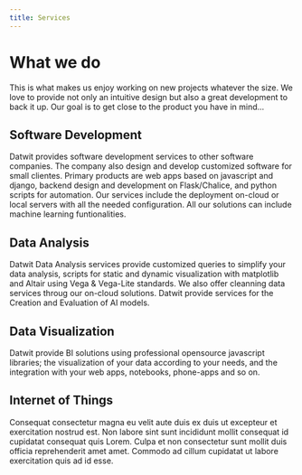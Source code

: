 ```yaml
---
title: Services
---
```


# What we do

This is what makes us enjoy working on new projects whatever the size. We love to provide not only an intuitive design but also a great development to back it up. Our goal is to get close to the product you have in mind...

## Software Development

Datwit provides software development services to other software companies. The company also design and develop customized software for small clientes. Primary products are web apps based on javascript and django, backend design and development on Flask/Chalice, and python scripts for automation. Our services include the deployment on-cloud or local servers with all the needed configuration. All our solutions can include machine learning funtionalities.

## Data Analysis

Datwit Data Analysis services provide customized queries to simplify your data analysis, scripts for static and dynamic visualization with matplotlib and Altair using Vega & Vega-Lite standards. We also offer cleanning data services throug our on-cloud solutions. Datwit provide services for the Creation and Evaluation of AI models.

## Data Visualization

Datwit provide BI solutions using professional opensource javascript libraries; the visualization of your data according to your needs, and the integration with your web apps, notebooks, phone-apps and so on.

## Internet of Things

Consequat consectetur magna eu velit aute duis ex duis ut excepteur et exercitation nostrud est. Non labore sint sunt incididunt mollit consequat id cupidatat consequat quis Lorem. Culpa et non consectetur sunt mollit duis officia reprehenderit amet amet. Commodo ad cillum cupidatat ut labore exercitation quis ad id esse.
